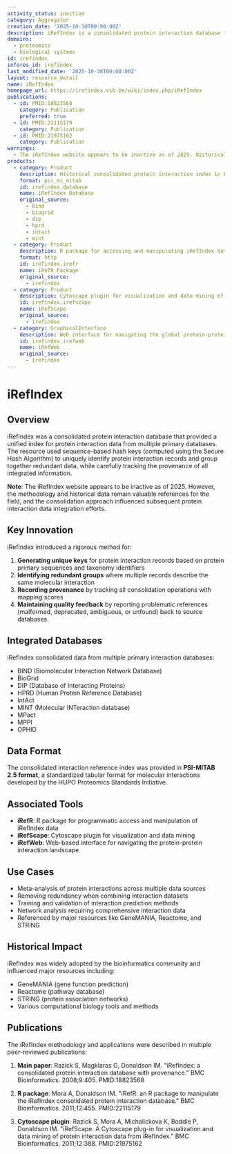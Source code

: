 ```yaml
---
activity_status: inactive
category: Aggregator
creation_date: '2025-10-30T00:00:00Z'
description: iRefIndex is a consolidated protein interaction database that aggregates and indexes interaction data from multiple primary databases using sequence-based hash keys to identify and group redundant interaction records while maintaining provenance information.
domains:
  - proteomics
  - biological systems
id: irefindex
infores_id: irefindex
last_modified_date: '2025-10-30T00:00:00Z'
layout: resource_detail
name: iRefIndex
homepage_url: https://irefindex.vib.be/wiki/index.php/iRefIndex
publications:
  - id: PMID:18823568
    category: Publication
    preferred: true
  - id: PMID:22115179
    category: Publication
  - id: PMID:21975162
    category: Publication
warnings:
  - The iRefIndex website appears to be inactive as of 2025. Historical data and methods remain available through publications and may be accessible through archived versions.
products:
  - category: Product
    description: Historical consolidated protein interaction index in PSI-MITAB 2.5 format aggregating data from BIND, BioGrid, DIP, HPRD, IntAct, MINT, MPact, MPPI and OPHID
    format: psi_mi_mitab
    id: irefindex.database
    name: iRefIndex Database
    original_source:
      - bind
      - biogrid
      - dip
      - hprd
      - intact
      - mint
  - category: Product
    description: R package for accessing and manipulating iRefIndex data
    format: http
    id: irefindex.irefr
    name: iRefR Package
    original_source:
      - irefindex
  - category: Product
    description: Cytoscape plugin for visualization and data mining of iRefIndex protein interaction data
    id: irefindex.irefscape
    name: iRefScape
    original_source:
      - irefindex
  - category: GraphicalInterface
    description: Web interface for navigating the global protein-protein interaction landscape
    id: irefindex.irefweb
    name: iRefWeb
    original_source:
      - irefindex
---
```


# iRefIndex

## Overview

iRefIndex was a consolidated protein interaction database that provided a unified index for protein interaction data from multiple primary databases. The resource used sequence-based hash keys (computed using the Secure Hash Algorithm) to uniquely identify protein interaction records and group together redundant data, while carefully tracking the provenance of all integrated information.

**Note**: The iRefIndex website appears to be inactive as of 2025. However, the methodology and historical data remain valuable references for the field, and the consolidation approach influenced subsequent protein interaction data integration efforts.

## Key Innovation

iRefIndex introduced a rigorous method for:

1. **Generating unique keys** for protein interaction records based on protein primary sequences and taxonomy identifiers
2. **Identifying redundant groups** where multiple records describe the same molecular interaction
3. **Recording provenance** by tracking all consolidation operations with mapping scores
4. **Maintaining quality feedback** by reporting problematic references (malformed, deprecated, ambiguous, or unfound) back to source databases

## Integrated Databases

iRefIndex consolidated data from multiple primary interaction databases:

- BIND (Biomolecular Interaction Network Database)
- BioGrid
- DIP (Database of Interacting Proteins)
- HPRD (Human Protein Reference Database)
- IntAct
- MINT (Molecular INTeraction database)
- MPact
- MPPI
- OPHID

## Data Format

The consolidated interaction reference index was provided in **PSI-MITAB 2.5 format**, a standardized tabular format for molecular interactions developed by the HUPO Proteomics Standards Initiative.

## Associated Tools

- **iRefR**: R package for programmatic access and manipulation of iRefIndex data
- **iRefScape**: Cytoscape plugin for visualization and data mining
- **iRefWeb**: Web-based interface for navigating the protein-protein interaction landscape

## Use Cases

- Meta-analysis of protein interactions across multiple data sources
- Removing redundancy when combining interaction datasets
- Training and validation of interaction prediction methods
- Network analysis requiring comprehensive interaction data
- Referenced by major resources like GeneMANIA, Reactome, and STRING

## Historical Impact

iRefIndex was widely adopted by the bioinformatics community and influenced major resources including:
- GeneMANIA (gene function prediction)
- Reactome (pathway database)
- STRING (protein association networks)
- Various computational biology tools and methods

## Publications

The iRefIndex methodology and applications were described in multiple peer-reviewed publications:

1. **Main paper**: Razick S, Magklaras G, Donaldson IM. "iRefIndex: a consolidated protein interaction database with provenance." BMC Bioinformatics. 2008;9:405. PMID:18823568

2. **R package**: Mora A, Donaldson IM. "iRefR: an R package to manipulate the iRefIndex consolidated protein interaction database." BMC Bioinformatics. 2011;12:455. PMID:22115179

3. **Cytoscape plugin**: Razick S, Mora A, Michalickova K, Boddie P, Donaldson IM. "iRefScape. A Cytoscape plug-in for visualization and data mining of protein interaction data from iRefIndex." BMC Bioinformatics. 2011;12:388. PMID:21975162
